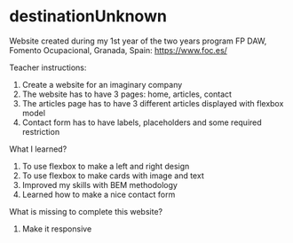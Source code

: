 # destinationUnknown
Website created during my 1st year of the two years program FP DAW, Fomento Ocupacional, Granada, Spain: https://www.foc.es/

Teacher instructions:

1. Create a website for an imaginary company
2. The website has to have 3 pages: home, articles, contact
3. The articles page has to have 3 different articles displayed with flexbox model
4. Contact form has to have labels, placeholders and some required restriction 

What I learned?

1. To use flexbox to make a left and right design
2. To use flexbox to make cards with image and text
3. Improved my skills with BEM methodology
4. Learned how to make a nice contact form

What is missing to complete this website?

1. Make it responsive
